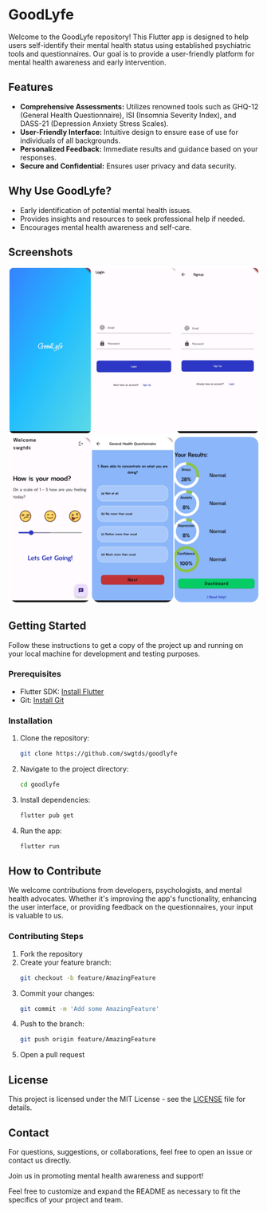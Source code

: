 
# GoodLyfe

Welcome to the GoodLyfe repository! This Flutter app is designed to help users self-identify their mental health status using established psychiatric tools and questionnaires. Our goal is to provide a user-friendly platform for mental health awareness and early intervention.

## Features

- **Comprehensive Assessments:** Utilizes renowned tools such as GHQ-12 (General Health Questionnaire), ISI (Insomnia Severity Index), and DASS-21 (Depression Anxiety Stress Scales).
- **User-Friendly Interface:** Intuitive design to ensure ease of use for individuals of all backgrounds.
- **Personalized Feedback:** Immediate results and guidance based on your responses.
- **Secure and Confidential:** Ensures user privacy and data security.

## Why Use GoodLyfe?

- Early identification of potential mental health issues.
- Provides insights and resources to seek professional help if needed.
- Encourages mental health awareness and self-care.

## Screenshots

![Screenshot 1](screenshots/screenshot1.png)
![Screenshot 2](screenshots/screenshot2.png)

## Getting Started

Follow these instructions to get a copy of the project up and running on your local machine for development and testing purposes.

### Prerequisites

- Flutter SDK: [Install Flutter](https://flutter.dev/docs/get-started/install)
- Git: [Install Git](https://git-scm.com/book/en/v2/Getting-Started-Installing-Git)

### Installation

1. Clone the repository:
   ```sh
   git clone https://github.com/swgtds/goodlyfe
   ```
2. Navigate to the project directory:
   ```sh
   cd goodlyfe
   ```
3. Install dependencies:
   ```sh
   flutter pub get
   ```
4. Run the app:
   ```sh
   flutter run
   ```

## How to Contribute

We welcome contributions from developers, psychologists, and mental health advocates. Whether it's improving the app's functionality, enhancing the user interface, or providing feedback on the questionnaires, your input is valuable to us.

### Contributing Steps

1. Fork the repository
2. Create your feature branch:
   ```sh
   git checkout -b feature/AmazingFeature
   ```
3. Commit your changes:
   ```sh
   git commit -m 'Add some AmazingFeature'
   ```
4. Push to the branch:
   ```sh
   git push origin feature/AmazingFeature
   ```
5. Open a pull request

## License

This project is licensed under the MIT License - see the [LICENSE](LICENSE) file for details.

## Contact

For questions, suggestions, or collaborations, feel free to open an issue or contact us directly.

Join us in promoting mental health awareness and support!

Feel free to customize and expand the README as necessary to fit the specifics of your project and team.
